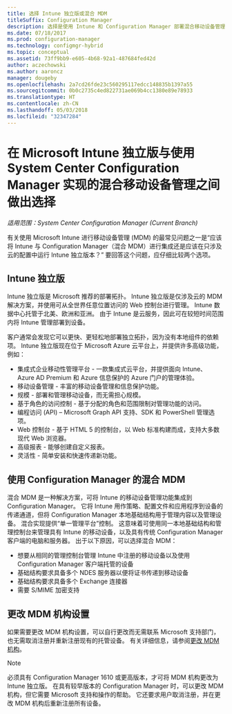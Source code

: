 ```yaml
---
title: 选择 Intune 独立版或混合 MDM
titleSuffix: Configuration Manager
description: 选择是使用 Intune 和 Configuration Manager 部署混合移动设备管理还是运行 Intune 独立版。
ms.date: 07/18/2017
ms.prod: configuration-manager
ms.technology: configmgr-hybrid
ms.topic: conceptual
ms.assetid: 73ff9bb9-e605-4b68-92a1-487684fed42d
author: aczechowski
ms.author: aaroncz
manager: dougeby
ms.openlocfilehash: 2a7cd26fde23c560295117edcc148835b1397a55
ms.sourcegitcommit: 0b0c2735c4ed822731ae069b4cc1380e89e78933
ms.translationtype: HT
ms.contentlocale: zh-CN
ms.lasthandoff: 05/03/2018
ms.locfileid: "32347284"
---
```

# <a name="choose-between-microsoft-intune-standalone-and-hybrid-mobile-device-management-with-system-center-configuration-manager"></a>在 Microsoft Intune 独立版与使用 System Center Configuration Manager 实现的混合移动设备管理之间做出选择

*适用范围：System Center Configuration Manager (Current Branch)*

有关使用 Microsoft Intune 进行移动设备管理 (MDM) 的最常见问题之一是“应该将 Intune 与 Configuration Manager（混合 MDM）进行集成还是应该在只涉及云的配置中运行 Intune 独立版本？” 要回答这个问题，应仔细比较两个选项。
 
## <a name="intune-standalone"></a>Intune 独立版
Intune 独立版是 Microsoft 推荐的部署拓扑。 Intune 独立版是仅涉及云的 MDM 解决方案，并使用可从全世界任意位置访问的 Web 控制台进行管理。 Intune 数据中心托管于北美、欧洲和亚洲。 由于 Intune 是云服务，因此可在较短时间范围内将 Intune 管理部署到设备。

客户通常会发现它可以更快、更轻松地部署独立拓扑，因为没有本地组件的依赖项。 Intune 独立版现在位于 Microsoft Azure 云平台上，并提供许多高级功能，例如：
- 集成式企业移动性管理平台 - 一款集成式云平台，并提供面向 Intune、 Azure AD Premium 和 Azure 信息保护的 Azure 门户的管理体验。
- 移动设备管理 - 丰富的移动设备管理和信息保护功能。
- 规模 - 部署和管理移动设备，而无需担心规模。
- 基于角色的访问控制 - 基于分配的角色和范围限制对管理功能的访问。
- 编程访问 (API) – Microsoft Graph API 支持、SDK 和 PowerShell 管理选项。
- Web 控制台 - 基于 HTML 5 的控制台，以 Web 标准构建而成，支持大多数现代 Web 浏览器。
- 高级报表 - 能够创建自定义报表。
- 灵活性 - 简单安装和快速传递新功能。


## <a name="hybrid-mdm-with-configuration-manager"></a>使用 Configuration Manager 的混合 MDM
混合 MDM 是一种解决方案，可将 Intune 的移动设备管理功能集成到 Configuration Manager。 它将 Intune 用作策略、配置文件和应用程序到设备的传递通道，但将 Configuration Manager 本地基础结构用于管理内容以及管理设备。 混合实现提供“单一管理平台”控制。  这意味着可使用同一本地基础结构和管理控制台来管理具有 Intune 的移动设备，以及具有传统 Configuration Manager 客户端的电脑和服务器。 出于以下原因，可以选择混合 MDM：  
- 想要从相同的管理控制台管理 Intune 中注册的移动设备以及使用 Configuration Manager 客户端托管的设备
- 基础结构要求具备多个 NDES 服务器以便将证书传递到移动设备
- 基础结构要求具备多个 Exchange 连接器
- 需要 S/MIME 加密支持


## <a name="changing-the-mdm-authority-setting"></a>更改 MDM 机构设置
如果需要更改 MDM 机构设置，可以自行更改而无需联系 Microsoft 支持部门，也无需取消注册并重新注册现有的托管设备。 有关详细信息，请参阅[更改 MDM 机构](../deploy-use/change-mdm-authority.md)。

> [!NOTE]    
> 必须具有 Configuration Manager 1610 或更高版本，才可将 MDM 机构更改为 Intune 独立版。 在具有较早版本的 Configuration Manager 时，可以更改 MDM 机构，但它需要 Microsoft 支持和操作的帮助。 它还要求用户取消注册，并在更改 MDM 机构后重新注册所有设备。  
